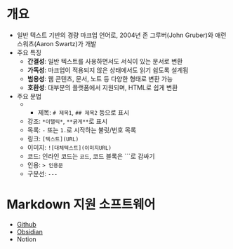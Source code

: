 # 개요

- 일반 텍스트 기반의 경량 마크업 언어로, 2004년 존 그루버(John Gruber)와 애런 스워츠(Aaron Swartz)가 개발
- 주요 특징
	- **간결성**: 일반 텍스트를 사용하면서도 서식이 있는 문서로 변환
	- **가독성**: 마크업이 적용되지 않은 상태에서도 읽기 쉽도록 설계됨
	- **범용성**: 웹 콘텐츠, 문서, 노트 등 다양한 형태로 변환 가능
	- **호환성**: 대부분의 플랫폼에서 지원되며, HTML로 쉽게 변환
- 주요 문법
	- - 제목: `# 제목1`, `## 제목2` 등으로 표시
	- 강조: `*이탤릭*`, `**굵게**`로 표시
	- 목록: `-` 또는 `1.`로 시작하는 불릿/번호 목록
	- 링크: `[텍스트](URL)`
	- 이미지: `![대체텍스트](이미지URL)`
	- 코드: 인라인 코드는 `코드`, 코드 블록은 ```로 감싸기
	- 인용: `> 인용문`
	- 구분선: `---`

# Markdown 지원 소프트웨어

- [Github](Github.md)
- [Obsidian](Obsidian.md)
- Notion